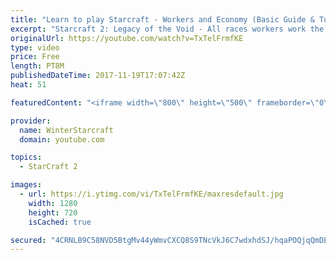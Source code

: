```yaml
---
title: "Learn to play Starcraft - Workers and Economy (Basic Guide & Tutorial)"
excerpt: "Starcraft 2: Legacy of the Void - All races workers work the same (mule notwithstanding!)  Wiki on mining: http://wiki.teamliquid.net/starcraft2/Mining_Minerals"
originalUrl: https://youtube.com/watch?v=TxTelFrmfKE
type: video
price: Free
length: PT8M
publishedDateTime: 2017-11-19T17:07:42Z
heat: 51

featuredContent: "<iframe width=\"800\" height=\"500\" frameborder=\"0\" src=\"https://www.youtube.com/embed/TxTelFrmfKE\" allow=\"accelerometer; autoplay; encrypted-media; gyroscope; picture-in-picture\" allowfullscreen></iframe>"

provider:
  name: WinterStarcraft
  domain: youtube.com

topics:
  - StarCraft 2

images:
  - url: https://i.ytimg.com/vi/TxTelFrmfKE/maxresdefault.jpg
    width: 1280
    height: 720
    isCached: true

secured: "4CRNLB9C58NVD5BtgMv44yWmvCXCQ8S9TNcVkJ6C7wdxhdSJ/hqaPOQjqQmDEAmjeu6opUxb3Mo5N9kdQ2MvBKih4RT+H8mam/MuWCIEXZ6egvnlfN81iQOYWFd45Pixp6ZakeCf0pRPpkek9yfUPRg17XSvzFZsAlRyTvVATVkGJXZYpME7jJ/aD3OfbeMqWpyHi9128o+XvUXnuyhDCXSetCvQReJ/TUTZzqd5JzKhYoB7n2EINVKAuHkdUmqdfdl75uP6d4NWHBLL/euiKgqu9Bry838yYFY4BghVNMrdc5tQ2ibCrsaiyfxZMWBBARLnsJu3kmdsLFH7k4izw6kugwQwcTF4hrD8pHGsuRhCU8DPdLnSQxO7pnD9IZm1wOZxCCf5ONSdobi+BeHRPXEHMO0Y7fNkFwk5LBliV8A=;7TvOOpZckUL3dE7WbPSgug=="
---
```


